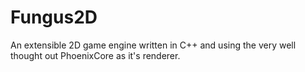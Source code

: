 Fungus2D
========

An extensible 2D game engine written in C++ and using the very well thought out PhoenixCore as it's renderer.